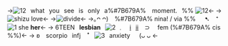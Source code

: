 ->![12](https://i.ibb.co/r2WfDH4/IMG-3951.gif)⠀what⠀you⠀see⠀is⠀only⠀a%#7B679A% ⠀moment.⠀%% ![12](https://i.ibb.co/r2WfDH4/IMG-3951.gif)<-
->![shizu love](https://media.discordapp.net/attachments/1084308198577668107/1211126993744298075/Untitled20_20240224203932.png?ex=65ed10e8&is=65da9be8&hm=21439019d3dc1f576f7e382ca911095dcd35e6b031c09545d34ced02dfba2135&)<-
->![divide](https://autism.crd.co/assets/images/gallery01/384cc855_original.gif?v=69d6a439)<-
->｡ᴖ ᴖ) ⠀%#7B679A% nina! / via %%⠀⠀➷ ⠀⁺⠀![1](https://i.ibb.co/r3hTVGL/5-D9-C1232-DDE2-4-C84-BE16-35-CAAAD1-B4-B8.gif) she **her**<-
-> 6TEEN⠀**lesbian**⠀![2](https://i.ibb.co/k5JBH0h/IMG-4240.gif) ﹒ ⠀[i](https://rentry.co/kuiperbelti)⠀[ii](https://rentry.co/kuiperbeltii)⠀ ⊃  fem (%#7B679A% cis %%)<-
-> ʚ⠀ scorpio⠀infj⠀ ꜜ⠀![3](https://i.ibb.co/jvtJF2R/1-BEBB904-61-D0-4-F14-9185-3294-B93-DA29-B.gif)⠀anxiety⠀⠀(ᴗ ᴗ <-